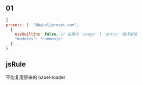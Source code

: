## 01

```js
{
presets: [  "@babel/preset-env",
  {
    useBuiltIns: false, // 设置为 'usage' | 'entry' 编译报错
    "modules": "commonjs"
  }],
}
```

## jsRule
不能复用原来的 babel-loader